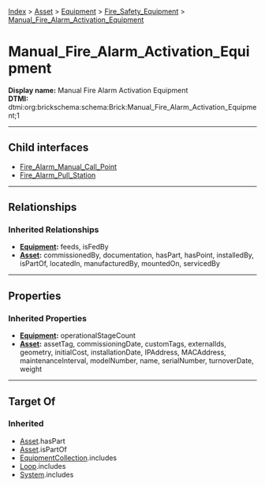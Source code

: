 [Index](../../../../index.md) > [Asset](../../../Asset.md) > [Equipment](../../Equipment.md) > [Fire_Safety_Equipment](../Fire_Safety_Equipment.md) > [Manual_Fire_Alarm_Activation_Equipment](#)
# Manual_Fire_Alarm_Activation_Equipment

**Display name:** Manual Fire Alarm Activation Equipment<br />
**DTMI:** dtmi:org:brickschema:schema:Brick:Manual_Fire_Alarm_Activation_Equipment;1

---

## Child interfaces
* [Fire_Alarm_Manual_Call_Point](Fire_Alarm_Manual_Call_Point.md)
* [Fire_Alarm_Pull_Station](Fire_Alarm_Pull_Station.md)

---

## Relationships

### Inherited Relationships
* **[Equipment](../../Equipment.md):** feeds, isFedBy
* **[Asset](../../../Asset.md):** commissionedBy, documentation, hasPart, hasPoint, installedBy, isPartOf, locatedIn, manufacturedBy, mountedOn, servicedBy

---

## Properties

### Inherited Properties
* **[Equipment](../../Equipment.md):** operationalStageCount
* **[Asset](../../../Asset.md):** assetTag, commissioningDate, customTags, externalIds, geometry, initialCost, installationDate, IPAddress, MACAddress, maintenanceInterval, modelNumber, name, serialNumber, turnoverDate, weight

---

## Target Of
### Inherited
* [Asset](../../../Asset.md).hasPart
* [Asset](../../../Asset.md).isPartOf
* [EquipmentCollection](../../../../Collection/EquipmentCollection.md).includes
* [Loop](../../../../Collection/Loop/Loop.md).includes
* [System](../../../../Collection/System/System.md).includes
